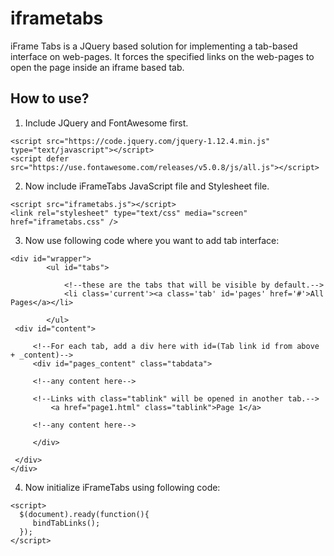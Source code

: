 # iframetabs
iFrame Tabs is a JQuery based solution for implementing a tab-based interface on web-pages. It forces the specified links on the web-pages to open the page inside an iframe based tab.

## How to use?
1. Include JQuery and FontAwesome first.
```
<script src="https://code.jquery.com/jquery-1.12.4.min.js" type="text/javascript"></script>
<script defer src="https://use.fontawesome.com/releases/v5.0.8/js/all.js"></script>
```
2. Now include iFrameTabs JavaScript file and Stylesheet file.
```
<script src="iframetabs.js"></script>
<link rel="stylesheet" type="text/css" media="screen" href="iframetabs.css" />
```
3. Now use following code where you want to add tab interface:
```
<div id="wrapper">
        <ul id="tabs">
        
            <!--these are the tabs that will be visible by default.-->
            <li class='current'><a class='tab' id='pages' href='#'>All Pages</a></li>
            
        </ul>
 <div id="content">
 
     <!--For each tab, add a div here with id=(Tab link id from above + _content)-->
     <div id="pages_content" class="tabdata">
     
     <!--any content here-->
     
     <!--Links with class="tablink" will be opened in another tab.-->
         <a href="page1.html" class="tablink">Page 1</a>
         
     <!--any content here-->
         
     </div>
     
 </div>
</div>
```
4. Now initialize iFrameTabs using following code:
```
<script>
  $(document).ready(function(){
     bindTabLinks();
  });
</script>
```
